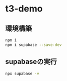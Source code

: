 # t3-demo
## 環境構築
```bash
npm i
npm i supabase --save-dev
```
## supabaseの実行
```bash
npx supabase -v
```
